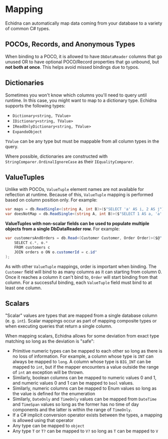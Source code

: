 # Mapping

Echidna can automatically map data coming from your database to a variety of common C# types.

## POCOs, Records, and Anonymous Types



When binding to a POCO, it is allowed to have `DbDataReader` columns that go unused OR to have optional POCO/Record properties that go unbound, but **not both at once**. This helps avoid missed bindings due to typos.

## Dictionaries

Sometimes you won't know which columns you'll need to query until runtime. In this case, you might want to map to a dictionary type. Echidna supports the following types:
* `Dictionary<string, TValue>`
* `IDictionary<string, TValue>`
* `IReadOnlyDictionary<string, TValue>`
* `ExpandoObject`

`TValue` can be any type but must be mappable from all column types in the query.

Where possible, dictionaries are constructed with `StringComparer.OrdinalIgnoreCase` as their `IEqualityComparer`.

## ValueTuples

Unlike with POCOs, `ValueTuple` element names are not available for reflection at runtime. Because of this, `ValueTuple` mapping is performed based on column position only. For example:

```C#
var maps = db.ReadSingle<(string A, int B)>($"SELECT 'a' AS i, 2 AS j");
var doesNotMap = db.ReadSingle<(string A, int B)>($"SELECT 1 AS a, 'a' AS b");
```

**ValueTuples with non-scalar fields can be used to populate multiple objects from a single DbDataReader row.** For example:

```C#
var customersAndOrders = db.Read<(Customer Customer, Order Order)>($@"
	SELECT c.*, o.*
	FROM customers c
	JOIN orders o ON o.customerId = c.id"
);
```

As with other `ValueTuple` mappings, order is important when binding. The `Customer` field will bind to as many columns as it can starting from column 0. Once it reaches a column it can't bind to, `Order` will start binding from that column. For a successful binding, each `ValueTuple` field must bind to at least one column.

## Scalars

"Scalar" values are types that are mapped from a single database column (e. g. `int`). Scalar mappings occur as part of mapping composite types or when executing queries that return a single column.

When mapping scalars, Echidna allows for some deviation from exact type matching so long as the deviation is "safe":

* Primitive numeric types can be mapped to each other so long as there is no loss of information. For example, a column whose type is `INT` can always be mapped to `long`. A column whose type is `BIG_INT` can be mapped to `int`, but if the mapper encounters a value outside the range of `int` an exception will be thrown.
* Similarly, boolean columns can be mapped to numeric values 0 and 1, and numeric values 0 and 1 can be mapped to `bool` values.
* Similarly, numeric columns can be mapped to Enum values so long as the value is defined for the enumeration
* Similarly, `DateOnly` and `TimeOnly` values can be mapped from `DateTime` and `TimeSpan` values so long as the former has no time of day components and the latter is within the range of `TimeOnly`.
* If a C# implicit conversion operator exists between the types, a mapping is allowed using that operator
* Any type can be mapped to `object`
* Any type `T` or `T?` can be mapped to `V?` so long as `T` can be mapped to `V`


